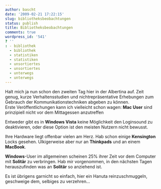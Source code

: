 ```yaml
---
author: bascht
date: '2009-02-21 17:22:15'
slug: bibliotheksbeobachtungen
status: publish
title: Bibliotheksbeobachtungen
comments: true
wordpress_id: '541'
? ''
: - bibliothek
  - bibliothek
  - statistiken
  - statistiken
  - unsortiertes
  - unsortiertes
  - unterwegs
  - unterwegs
---
```


Halt mich ja nun schon den zweiten Tag hier in der Albertina auf.
Zeit genug, kurze Verhaltensstudien und nichtrepräsentative
Erhebungen zum Gebrauch der Kommunikationstechniken abgeben zu
können.  
Erste Veröffentlichungen kann ich vielleicht schon wagen:
**Mac User** sind prinzipiell nicht vor dem Mittagessen
anzutreffen

Entweder gibt es in **Windows Vista** keine Möglichkeit den
Loginsound zu deaktivieren, oder diese Option ist den meisten
Nutzern nicht bewusst.

Ihre Hardware liegt offenbar vielen am Herz. Hab schon einige
**Kensington** Locks gesehen. Ulkigerweise aber nur an
**Thinkpads** und an einem **MacBook**.

**Windows**-User im allgemeinen scheinen 25% ihrer Zeit vor dem
Computer mit **Solitär** zu verbringen. Hab mir vorgenommen, in den
nächsten Tagen herauszufinden was an **Solitär** so anziehend ist.

Es ist übrigens garnicht so einfach, hier ein Hanuta
reinzuschmuggeln, geschweige dem, selbiges zu verzehren...


